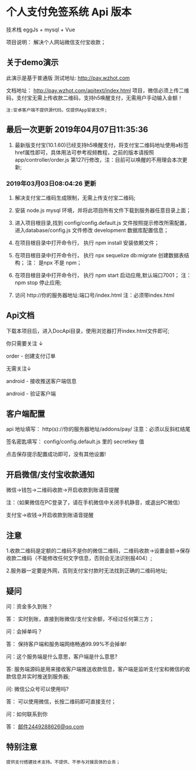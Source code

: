 ﻿# 个人支付免签系统 Api 版本

  技术栈 eggJs + mysql + Vue

  项目说明： 解决个人网站微信支付宝收款；
  
  ## 关于demo演示
  
  此演示是基于普通版 测试地址: http://pay.wzhot.com

文档地址： http://pay.wzhot.com/apitext/index.html  项目，微信必须上传二维码，支付宝无需上传收款二维码，支持h5唤醒支付，无需用户手动输入金额！

    注:安卓客户端不提供源代码，仅提供App安装文件;
  
## 最后一次更新 2019年04月07日11:35:36

  1. 最新版支付宝(10.1.60)已经支持h5唤醒支付，将支付宝二维码地址使用a标签href属性即可，具体用法可参考视频教程，之前的版本请按照 app/controller/order.js 第127行修改，注：目前可以唤醒的不用理会本次更新;
  
   
  ### 2019年03月03日08:04:26 更新

  1. 解决支付宝二维码生成限制，无需上传支付宝二维码;

  

  1. 安装 node.js mysql 环境，并将此项目所有文件下载到服务器任意目录上面；

  2. 进入项目根目录,找到 config/config.default.js 文件按照提示修改所需配置， 进入database/config.js 文件修改 development 数据库配置信息；

  3. 在项目根目录中打开命令行， 执行 npm install 安装依赖文件；

  4. 在项目根目录中打开命令行， 执行 npx sequelize db:migrate  创建数据表结构； 注： 是npx 不是 npm；

  5. 在项目根目录中打开命令行， 执行 npm start 启动应用,默认端口7001； 注： npm stop 停止应用;

  6. 访问 http://你的服务器地址:端口号/index.html 注：必须带index.html


## Api文档

  下载本项目后，进入DocApi目录，使用浏览器打开index.html文件即可;

  你只需要关注 ↓

  order - 创建支付订单

  无需关注↓

  android - 接收推送客户端信息

  android - 验证客户端
  
 ## 客户端配置

  api 地址填写： http(s)://你的服务器地址/addons/pay/ 注意：必须以反斜杠结尾

  签名密匙填写： config/config.default.js 里的 secretkey 值

  点击保存提示配置成功即可，没有其他设置!
  
 ## 开启微信/支付宝收款通知
 
  微信->钱包->二维码收款->开启收款到账语音提醒  

  注：（如果微信在PC登录了，请在手机微信中关闭手机静音，或退出PC微信）

  支付宝->收钱->开启收款到账语音提醒
  
 ## 注意
 
  1.收款二维码是定额的二维码不是你的微信二维码，二维码收款->设置金额->保存收款二维码（不能修改任何文字信息，否则会无法识别报404）;
  
  2.服务器一定要是外网，否则支付宝付款时无法找到正确的二维码地址;

 ## 疑问

  问：资金多久到账？

  答： 实时到账，直接到账微信/支付宝余额，不经过任何第三方；

  问：会掉单吗？

  答： 保持客户端和服务端网络畅通99.99%不会掉单!

  问：这个服务端是什么意思，客户端是什么意思?

  答: 服务端源码是用来接收客户端推送收款信息，客户端是监听支付宝和微信的收款信息并实时推送到服务器;

  问: 微信公众号可以使用吗?

  答： 可以使用微信，长按二维码即可直接支付；
  
  问：如何联系到你
  
  答： 邮件2449288626@qq.com 
  
  ## 特别注意
    提供支付搭建技术支持。不提供、不参与对接具体的业务；

